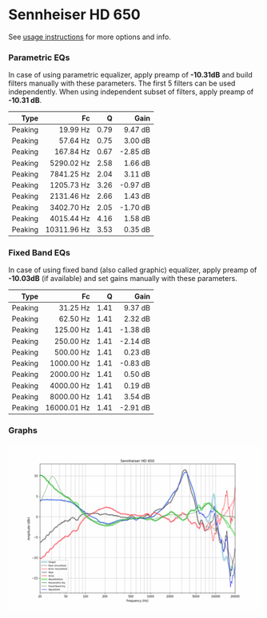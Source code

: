 # Sennheiser HD 650
See [usage instructions](https://github.com/jaakkopasanen/AutoEq#usage) for more options and info.

### Parametric EQs
In case of using parametric equalizer, apply preamp of **-10.31dB** and build filters manually
with these parameters. The first 5 filters can be used independently.
When using independent subset of filters, apply preamp of **-10.31 dB**.

| Type    | Fc          |    Q | Gain     |
|--------:|------------:|-----:|---------:|
| Peaking | 19.99 Hz    | 0.79 | 9.47 dB  |
| Peaking | 57.64 Hz    | 0.75 | 3.00 dB  |
| Peaking | 167.84 Hz   | 0.67 | -2.85 dB |
| Peaking | 5290.02 Hz  | 2.58 | 1.66 dB  |
| Peaking | 7841.25 Hz  | 2.04 | 3.11 dB  |
| Peaking | 1205.73 Hz  | 3.26 | -0.97 dB |
| Peaking | 2131.46 Hz  | 2.66 | 1.43 dB  |
| Peaking | 3402.70 Hz  | 2.05 | -1.70 dB |
| Peaking | 4015.44 Hz  | 4.16 | 1.58 dB  |
| Peaking | 10311.96 Hz | 3.53 | 0.35 dB  |

### Fixed Band EQs
In case of using fixed band (also called graphic) equalizer, apply preamp of **-10.03dB**
(if available) and set gains manually with these parameters.

| Type    | Fc          |    Q | Gain     |
|--------:|------------:|-----:|---------:|
| Peaking | 31.25 Hz    | 1.41 | 9.37 dB  |
| Peaking | 62.50 Hz    | 1.41 | 2.32 dB  |
| Peaking | 125.00 Hz   | 1.41 | -1.38 dB |
| Peaking | 250.00 Hz   | 1.41 | -2.14 dB |
| Peaking | 500.00 Hz   | 1.41 | 0.23 dB  |
| Peaking | 1000.00 Hz  | 1.41 | -0.83 dB |
| Peaking | 2000.00 Hz  | 1.41 | 0.50 dB  |
| Peaking | 4000.00 Hz  | 1.41 | 0.19 dB  |
| Peaking | 8000.00 Hz  | 1.41 | 3.54 dB  |
| Peaking | 16000.01 Hz | 1.41 | -2.91 dB |

### Graphs
![](./Sennheiser%20HD%20650.png)